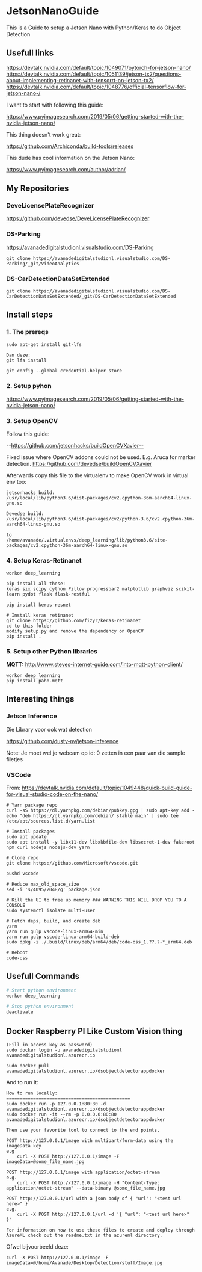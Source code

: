 # JetsonNanoGuide
This is a Guide to setup a Jetson Nano with Python/Keras to do Object Detection

## Usefull links

https://devtalk.nvidia.com/default/topic/1049071/pytorch-for-jetson-nano/
https://devtalk.nvidia.com/default/topic/1051139/jetson-tx2/questions-about-implementing-retinanet-with-tensorrt-on-jetson-tx2/
https://devtalk.nvidia.com/default/topic/1048776/official-tensorflow-for-jetson-nano-/

I want to start with following this guide:

https://www.pyimagesearch.com/2019/05/06/getting-started-with-the-nvidia-jetson-nano/

This thing doesn't work great:

https://github.com/Archiconda/build-tools/releases

This dude has cool information on the Jetson Nano:

https://www.pyimagesearch.com/author/adrian/

## My Repositories

### DeveLicensePlateRecognizer

https://github.com/devedse/DeveLicensePlateRecognizer

### DS-Parking

https://avanadedigitalstudionl.visualstudio.com/DS-Parking

`git clone https://avanadedigitalstudionl.visualstudio.com/DS-Parking/_git/VideoAnalytics`

### DS-CarDetectionDataSetExtended

`git clone https://avanadedigitalstudionl.visualstudio.com/DS-CarDetectionDataSetExtended/_git/DS-CarDetectionDataSetExtended`

## Install steps

### 1. The prereqs

```
sudo apt-get install git-lfs

Dan deze:
git lfs install

git config --global credential.helper store
```

### 2. Setup pyhon

https://www.pyimagesearch.com/2019/05/06/getting-started-with-the-nvidia-jetson-nano/

### 3. Setup OpenCV

Follow this guide:

--https://github.com/jetsonhacks/buildOpenCVXavier--

Fixed issue where OpenCV addons could not be used. E.g. Aruca for marker detection.
https://github.com/devedse/buildOpenCVXavier


Afterwards copy this file to the virtualenv to make OpenCV work in virtual env too:
```
jetsonhacks build:
/usr/local/lib/python3.6/dist-packages/cv2.cpython-36m-aarch64-linux-gnu.so

Devedse build:
/usr/local/lib/python3.6/dist-packages/cv2/python-3.6/cv2.cpython-36m-aarch64-linux-gnu.so

to
/home/avanade/.virtualenvs/deep_learning/lib/python3.6/site-packages/cv2.cpython-36m-aarch64-linux-gnu.so
```

### 4. Setup Keras-Retinanet

```
workon deep_learning

pip install all these:
keras six scipy cython Pillow progressbar2 matplotlib graphviz scikit-learn pydot flask flask-restful

pip install keras-resnet

# Install keras retinanet
git clone https://github.com/fizyr/keras-retinanet
cd to this folder
modify setup.py and remove the dependency on OpenCV
pip install .
```

### 5. Setup other Python libraries

**MQTT:**
http://www.steves-internet-guide.com/into-mqtt-python-client/
```
workon deep_learning
pip install paho-mqtt
```

## Interesting things

### Jetson Inference

Die Library voor ook wat detection

https://github.com/dusty-nv/jetson-inference

Note: Je moet wel je webcam op id: 0 zetten in een paar van die sample filetjes

### VSCode

From: https://devtalk.nvidia.com/default/topic/1049448/quick-build-guide-for-visual-studio-code-on-the-nano/


```Shell
# Yarn package repo
curl -sS https://dl.yarnpkg.com/debian/pubkey.gpg | sudo apt-key add -
echo "deb https://dl.yarnpkg.com/debian/ stable main" | sudo tee /etc/apt/sources.list.d/yarn.list

# Install packages
sudo apt update
sudo apt install -y libx11-dev libxkbfile-dev libsecret-1-dev fakeroot npm curl nodejs nodejs-dev yarn

# Clone repo
git clone https://github.com/Microsoft/vscode.git

pushd vscode

# Reduce max_old_space_size
sed -i 's/4095/2048/g' package.json

# Kill the UI to free up memory ### WARNING THIS WILL DROP YOU TO A CONSOLE
sudo systemctl isolate multi-user

# Fetch deps, build, and create deb
yarn
yarn run gulp vscode-linux-arm64-min
yarn run gulp vscode-linux-arm64-build-deb
sudo dpkg -i ./.build/linux/deb/arm64/deb/code-oss_1.??.?-*_arm64.deb

# Reboot
code-oss
```
## Usefull Commands

```Python
# Start python environment
workon deep_learning

# Stop python environment
deactivate
```

## Docker Raspberry PI Like Custom Vision thing

```
(Fill in access key as password)
sudo docker login -u avanadedigitalstudionl avanadedigitalstudionl.azurecr.io

sudo docker pull avanadedigitalstudionl.azurecr.io/dsobjectdetectorappdocker
```

And to run it:
```
How to run locally:
==============================================
sudo docker run -p 127.0.0.1:80:80 -d avanadedigitalstudionl.azurecr.io/dsobjectdetectorappdocker
sudo docker run -it --rm -p 0.0.0.0:80:80 avanadedigitalstudionl.azurecr.io/dsobjectdetectorappdocker

Then use your favorite tool to connect to the end points.

POST http://127.0.0.1/image with multipart/form-data using the imageData key
e.g
	curl -X POST http://127.0.0.1/image -F imageData=@some_file_name.jpg

POST http://127.0.0.1/image with application/octet-stream
e.g.
	curl -X POST http://127.0.0.1/image -H "Content-Type: application/octet-stream" --data-binary @some_file_name.jpg

POST http://127.0.0.1/url with a json body of { "url": "<test url here>" }
e.g.
    curl -X POST http://127.0.0.1/url -d '{ "url": "<test url here>" }'

For information on how to use these files to create and deploy through AzureML check out the readme.txt in the azureml directory.
```

Ofwel bijvoorbeeld deze:
```
curl -X POST http://127.0.0.1/image -F imageData=@/home/Avanade/Desktop/Detection/stuff/Image.jpg
```
